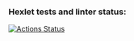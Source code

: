 ### Hexlet tests and linter status:
[![Actions Status](https://github.com/ElenaBronina/python-project-49/actions/workflows/hexlet-check.yml/badge.svg)](https://github.com/ElenaBronina/python-project-49/actions)